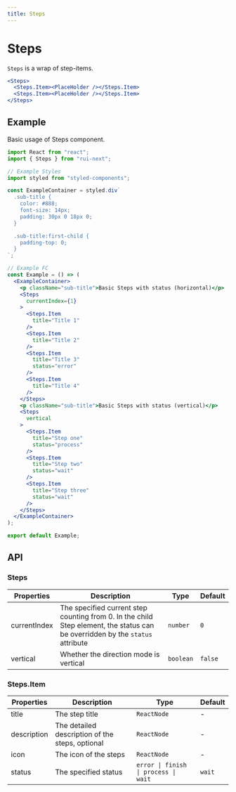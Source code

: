 ```yaml
---
title: Steps
---
```


# Steps

`Steps` is a wrap of step-items.

```jsx
<Steps>
  <Steps.Item><PlaceHolder /></Steps.Item>
  <Steps.Item><PlaceHolder /></Steps.Item>
</Steps>
```

## Example

Basic usage of Steps component.

```jsx live=local
import React from "react";
import { Steps } from "rui-next";

// Example Styles
import styled from "styled-components";

const ExampleContainer = styled.div`
  .sub-title {
    color: #888;
    font-size: 14px;
    padding: 30px 0 18px 0;
  }

  .sub-title:first-child {
    padding-top: 0;
  }
`;

// Example FC
const Example = () => (
  <ExampleContainer>
    <p className="sub-title">Basic Steps with status (horizontal)</p>
    <Steps
      currentIndex={1}
    >
      <Steps.Item
        title="Title 1"
      />
      <Steps.Item
        title="Title 2"
      />
      <Steps.Item
        title="Title 3"
        status="error"
      />
      <Steps.Item
        title="Title 4"
      />
    </Steps>
    <p className="sub-title">Basic Steps with status (vertical)</p>
    <Steps
      vertical
    >
      <Steps.Item
        title="Step one"
        status="process"
      />
      <Steps.Item
        title="Step two"
        status="wait"
      />
      <Steps.Item
        title="Step three"
        status="wait"
      />
    </Steps>
  </ExampleContainer>
);

export default Example;
```

## API

### Steps

Properties | Description | Type | Default
-----------|------------|------|--------
| currentIndex | The specified current step counting from 0. In the child Step element, the status can be overridden by the `status` attribute | `number` | `0` |
| vertical | Whether the direction mode is vertical | `boolean` | `false` |

### Steps.Item

Properties | Description | Type | Default
-----------|------------|------|--------
| title | The step title | `ReactNode` | - |
| description | The detailed description of the steps, optional | `ReactNode` | - |
| icon | The icon of the steps | `ReactNode` | - |
| status | The specified status | `error \| finish \| process \| wait` | `wait` |
